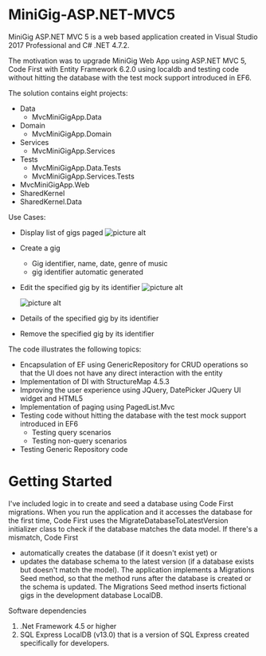 # MiniGig-ASP.NET-MVC5
MiniGig ASP.NET MVC 5 is a web based application created in Visual Studio 2017 Professional and C# .NET 4.7.2.

The motivation was to upgrade MiniGig Web App using ASP.NET MVC 5, Code First with Entity Framework 6.2.0 using localdb and testing code without hitting the database with the test mock support introduced in EF6.


The solution contains eight projects:
* Data
	* MvcMiniGigApp.Data
* Domain
	* MvcMiniGigApp.Domain
* Services
	* MvcMiniGigApp.Services
* Tests	
	* MvcMiniGigApp.Data.Tests
	* MvcMiniGigApp.Services.Tests
* MvcMiniGigApp.Web
* SharedKernel
* SharedKernel.Data


Use Cases:
*   Display list of gigs paged
    ![picture alt](https://github.com/monicacrespo/MiniGig-ASP.NET-MVC5/tree/master/MvcMiniGigApp.Web/Images/DisplayNumberOfGigsPerPage.JPG)
*   Create a gig
    *   Gig identifier, name, date, genre of music
    *   gig identifier automatic generated
*  Edit the specified gig by its identifier
   ![picture alt](https://github.com/monicacrespo/MiniGig-ASP.NET-MVC5/tree/master/MvcMiniGigApp.Web/Images/EditGig.JPG)

   ![picture alt](https://github.com/monicacrespo/MiniGig-ASP.NET-MVC5/tree/master/MvcMiniGigApp.Web/Images/EditGigDatePicker.JPG)

*  Details of the specified gig by its identifier
*  Remove the specified gig by its identifier

The code illustrates the following topics:

* Encapsulation of EF using GenericRepository for CRUD operations so that the UI does not have any direct interaction with the entity
* Implementation of DI with StructureMap 4.5.3
* Improving the user experience using JQuery, DatePicker JQuery UI widget and HTML5
* Implementation of paging using PagedList.Mvc 
* Testing code without hitting the database with the test mock support introduced in EF6
	* Testing query scenarios
	* Testing non-query scenarios
* Testing Generic Repository code


# Getting Started
I've included logic in to create and seed a database using Code First migrations.
When you run the application and it accesses the database for the first time, Code First uses the MigrateDatabaseToLatestVersion initializer class to check if the database matches the data model. If there's a mismatch, Code First 
* automatically creates the database (if it doesn't exist yet) or 
* updates the database schema to the latest version (if a database exists but doesn't match the model). 
The application implements a Migrations Seed method, so that the method runs after the database is created or the schema is updated. The Migrations Seed method inserts fictional gigs in the development database LocalDB.


Software dependencies
  1. .Net Framework 4.5 or higher
  2.  SQL Express LocalDB (v13.0) that is a version of SQL Express created specifically for developers.
